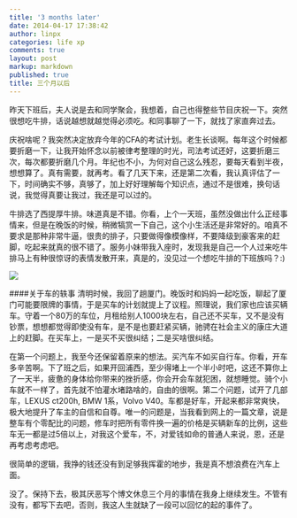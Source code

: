 ```yaml
---
title: '3 months later'
date: 2014-04-17 17:38:42
author: linpx
categories: life xp
comments: true
layout: post
markup: markdown
published: true
title: 三个月以后
---
```

昨天下班后，夫人说是去和同学聚会，我想着，自己也得整些节目庆祝一下。突然很想吃牛排，话说越想就越觉得必须吃。和同事聊了一下，就找了家直奔过去。

庆祝啥呢？我突然决定放弃今年的CFA的考试计划。老生长谈啊。每年这个时候都要折磨一下，让我开始怀念以前被律考整理的时光，司法考试还好，这要折磨三次，每次都要折磨几个月。年纪也不小，为何对自己这么残忍，要每天看到半夜，想想算了。真有需要，就再考。看了几天下来，还是第二次看，我认真评估了一下，时间确实不够，真够了，加上好好理解每个知识点，通过不是很难，换句话说，我觉得真要让我过，我还是可以过的。

牛排选了西提厚牛排。味道真是不错。你看，上个一天班，虽然没做出什么正经事情来，但是在晚饭的时候，稍微犒赏一下自己，这个小生活还是非常好的。咱真不要求是那种非常牛逼，很贵的排子，只要做得像模像样，不要降级到豪客来的赶脚，吃起来就真的很不错了。服务小妹带我入座时，发现我是自己一个人过来吃牛排马上有种很惊讶的表情发散开来，真是的，没见过一个想吃牛排的下班族吗？:)

![](https://farm6.staticflickr.com/5035/13885931746_660a8ff5c5.jpg)

####关于车的轶事
清明时候，我回了趟厦门。晚饭时和妈妈一起吃饭，聊起了厦门可能要限牌的事情，于是买车的计划就提上了议程。照理说，我们家也应该买辆车。守着一个80万的车位，月租给别人1000块左右，自己还不买车，又不是没有钞票，想想都觉得即使没有车，是不是也要赶紧买辆，驰骋在社会主义的康庄大道上的赶脚。在买车上，一是买不买很纠结；二是买啥很纠结。

在第一个问题上，我至今还保留着原来的想法。买汽车不如买自行车。你看，开车多辛苦啊。下了班之后，如果开回浦西，至少得堵上一个半小时吧，这还不算你上了一天半，疲惫的身体给你带来的挫折感，你会开会车就犯困，就想睡觉。骑个小车就不一样了，首先就不怕灌水堵路啥的，自由的很啊。第二个问题，试开了几部车，LEXUS ct200h, BMW 1系，Volvo V40。车都是好车，开起来都非常爽快，极大地提升了车主的自信和自尊。唯一的问题是，当我看到网上的一篇文章，说是整车有个零配比的问题，修车时把所有零件换一遍的价格是买辆新车的比例，这些车无一都是过5倍以上，对我这个爱车，不，对爱钱如命的普通人来说，恩，还是再考虑考虑吧。

很简单的逻辑，我挣的钱还没有到足够我挥霍的地步，我是真不想浪费在汽车上面。

没了。保持下去，极其厌恶写个博文休息三个月的事情在我身上继续发生。不管有没有，都写下去吧，否则，我这人生就缺了一段可以回忆的起的事件了。
